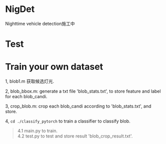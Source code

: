 # NigDet
Nighttime vehicle detection施工中

# Test

# Train your own dataset
1, blob1.m 获取候选灯光.

2, blob_bbox.m: generate a txt file 'blob_stats.txt', to store feature and label for each blob_candi.

3, crop_blob.m: crop each blob_candi according to 'blob_stats.txt', and store.

4, `cd ./classify_pytorch` to train a classifier to classify blob.  
> 4.1 main.py to train.  
> 4.2 test.py to test and store result 'blob_crop_result.txt'.
